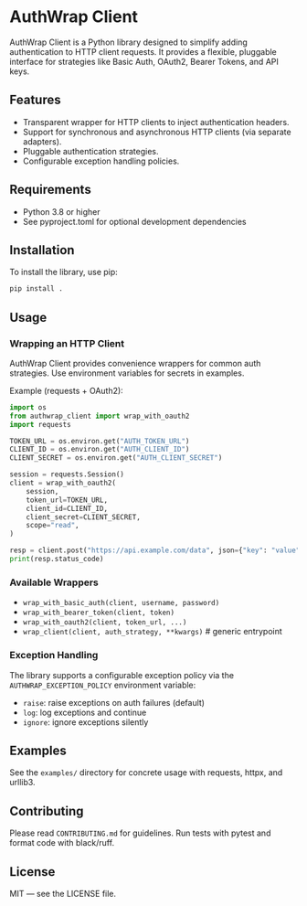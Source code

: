# AuthWrap Client

AuthWrap Client is a Python library designed to simplify adding authentication to HTTP client requests. It provides a flexible, pluggable interface for strategies like Basic Auth, OAuth2, Bearer Tokens, and API keys.

## Features
- Transparent wrapper for HTTP clients to inject authentication headers.
- Support for synchronous and asynchronous HTTP clients (via separate adapters).
- Pluggable authentication strategies.
- Configurable exception handling policies.

## Requirements
- Python 3.8 or higher
- See pyproject.toml for optional development dependencies

## Installation
To install the library, use pip:

```bash
pip install .
```

## Usage

### Wrapping an HTTP Client
AuthWrap Client provides convenience wrappers for common auth strategies. Use environment variables for secrets in examples.

Example (requests + OAuth2):

```python
import os
from authwrap_client import wrap_with_oauth2
import requests

TOKEN_URL = os.environ.get("AUTH_TOKEN_URL")
CLIENT_ID = os.environ.get("AUTH_CLIENT_ID")
CLIENT_SECRET = os.environ.get("AUTH_CLIENT_SECRET")

session = requests.Session()
client = wrap_with_oauth2(
    session,
    token_url=TOKEN_URL,
    client_id=CLIENT_ID,
    client_secret=CLIENT_SECRET,
    scope="read",
)

resp = client.post("https://api.example.com/data", json={"key": "value"})
print(resp.status_code)
```

### Available Wrappers
- `wrap_with_basic_auth(client, username, password)`
- `wrap_with_bearer_token(client, token)`
- `wrap_with_oauth2(client, token_url, ...)`
- `wrap_client(client, auth_strategy, **kwargs)`  # generic entrypoint

### Exception Handling
The library supports a configurable exception policy via the `AUTHWRAP_EXCEPTION_POLICY` environment variable:
- `raise`: raise exceptions on auth failures (default)
- `log`: log exceptions and continue
- `ignore`: ignore exceptions silently

## Examples
See the `examples/` directory for concrete usage with requests, httpx, and urllib3.

## Contributing
Please read `CONTRIBUTING.md` for guidelines. Run tests with pytest and format code with black/ruff.

## License
MIT — see the LICENSE file.
